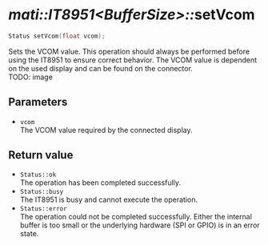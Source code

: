 # _mati::IT8951\<BufferSize\>::_**setVcom**

```cpp
Status setVcom(float vcom);
```
Sets the VCOM value. This operation should always be performed before using the IT8951 to ensure correct behavior. The VCOM value is dependent on the used display and can be found on the connector.  
TODO: image

## Parameters

- `vcom`  
The VCOM value required by the connected display.

## Return value

 - `Status::ok`  
 The operation has been completed successfully.
 - `Status::busy`  
 The IT8951 is busy and cannot execute the operation.
 - `Status::error`  
 The operation could not be completed successfully. Either the internal buffer is too small or the underlying hardware (SPI or GPIO) is in an error state.